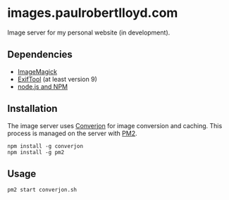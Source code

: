# images.paulrobertlloyd.com

Image server for my personal website (in development).

## Dependencies

  * [ImageMagick][1]
  * [ExifTool][2] (at least version 9)
  * [node.js and NPM][3]

## Installation

The image server uses [Converjon][4] for image conversion and caching. This process is managed on the server with [PM2][5].

`npm install -g converjon`  
`npm install -g pm2`

## Usage

`pm2 start converjon.sh`

[1]: http://www.imagemagick.org/script/binary-releases.php
[2]: http://www.sno.phy.queensu.ca/%7Ephil/exiftool/install.html
[3]: http://nodejs.org/download/
[4]: https://github.com/berlinonline/converjon
[5]: https://github.com/Unitech/pm2
